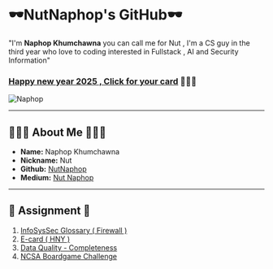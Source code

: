 # 🕶️NutNaphop's GitHub🕶️
"I'm **Naphop Khumchawna** you can call me for Nut , I'm a CS guy in the third year who love to coding interested in Fullstack , AI and Security Information"
### [Happy new year 2025 , Click for your card](e-card-hny.md) 🎉🎉🎉
![Naphop](./img/img.png)

---

## 👨🏻‍💻 About Me 👨🏻‍💻 

- **Name:** Naphop Khumchawna
- **Nickname:** Nut
- **Github:** [NutNaphop](https://github.com/NutNaphop)
- **Medium:** [Nut Naphop](https://medium.com/@nutnaphop)

---
## 📃 Assignment 📃

1. [InfoSysSec Glossary ( Firewall )](firewall.md)
2. [E-card ( HNY )](e-card-hny.md)
3. [Data Quality - Completeness](completeness.md)
4. [NCSA Boardgame Challenge](ncsa.md)
